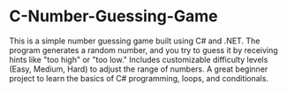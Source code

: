 # C-Number-Guessing-Game
This is a simple number guessing game built using C# and .NET. The program generates a random number, and you try to guess it by receiving hints like "too high" or "too low." Includes customizable difficulty levels (Easy, Medium, Hard) to adjust the range of numbers. A great beginner project to learn the basics of C# programming, loops, and conditionals.
